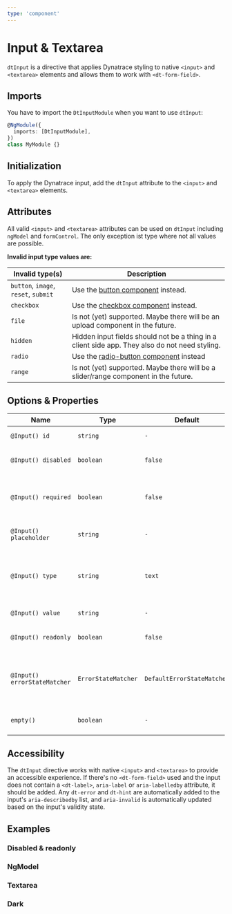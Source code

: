 ```yaml
---
type: 'component'
---
```


# Input & Textarea

`dtInput` is a directive that applies Dynatrace styling to native `<input>` and `<textarea>` elements and allows them to work with `<dt-form-field>`.

<docs-source-example example="InputDefaultExample"></docs-source-example>

## Imports

You have to import the `DtInputModule` when you want to use `dtInput`:

```typescript
@NgModule({
  imports: [DtInputModule],
})
class MyModule {}
```

## Initialization

To apply the Dynatrace input, add the `dtInput` attribute to the `<input>` and `<textarea>` elements.

## Attributes

All valid `<input>` and `<textarea>` attributes can be used on `dtInput` including `ngModel` and `formControl`.
The only exception ist type where not all values are possible.

**Invalid input type values are:**

| Invalid type(s)                      | Description                                                                                    |
| ------------------------------------ | ---------------------------------------------------------------------------------------------- |
| `button`, `image`, `reset`, `submit` | Use the [button component](/components/button/) instead.                                       |
| `checkbox`                           | Use the [checkbox component](/components/checkbox/) instead.                                   |
| `file`                               | Is not (yet) supported. Maybe there will be an upload component in the future.                 |
| `hidden`                             | Hidden input fields should not be a thing in a client side app. They also do not need styling. |
| `radio`                              | Use the [radio-button component](/components/radio-buttons/) instead                           |
| `range`                              | Is not (yet) supported. Maybe there will be a slider/range component in the future.            |

## Options & Properties

| Name                         | Type                | Default                    | Description                                            |
| ---------------------------- | ------------------- | -------------------------- | ------------------------------------------------------ |
| `@Input() id`                | `string`            | `-`                        | Id of the element.                                     |
| `@Input() disabled`          | `boolean`           | `false`                    | Whether the element is disabled.                       |
| `@Input() required`          | `boolean`           | `false`                    | Whether the input is required. Used for validation.    |
| `@Input() placeholder`       | `string`            | `-`                        | Input placeholder text.                                |
| `@Input() type`              | `string`            | `text`                     | Input type of the element. See valid types above.      |
| `@Input() value`             | `string`            | `-`                        | Input value of the input.                              |
| `@Input() readonly`          | `boolean`           | `false`                    | Whether the input is readonly.                         |
| `@Input() errorStateMatcher` | `ErrorStateMatcher` | `DefaultErrorStateMatcher` | A class used to control when error messages are shown. |
| `empty()`                    | `boolean`           | `-`                        | Whether the input is empty.                            |

## Accessibility

The `dtInput` directive works with native `<input>` and `<textarea>` to provide an accessible experience. If there's no `<dt-form-field>` used and the input does not contain a `<dt-label>`, `aria-label` or `aria-labelledby` attribute, it should be added. Any `dt-error` and `dt-hint` are automatically added to the input's `aria-describedby` list, and `aria-invalid` is automatically updated based on the input's validity state.

## Examples

### Disabled & readonly

<docs-source-example example="InputDisabledReadonlyExample"></docs-source-example>

### NgModel

<docs-source-example example="InputNgModelExample"></docs-source-example>

### Textarea

<docs-source-example example="InputTextareaExample"></docs-source-example>

### Dark

<docs-source-example example="InputDarkExample" themedark="true"></docs-source-example>
